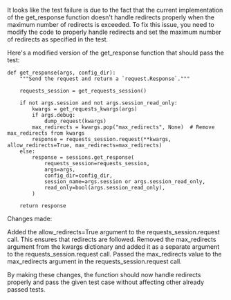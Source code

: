 It looks like the test failure is due to the fact that the current implementation of the get_response function doesn't handle redirects properly when the maximum number of redirects is exceeded. To fix this issue, you need to modify the code to properly handle redirects and set the maximum number of redirects as specified in the test.

Here's a modified version of the get_response function that should pass the test:

    def get_response(args, config_dir):
        """Send the request and return a `request.Response`."""

        requests_session = get_requests_session()

        if not args.session and not args.session_read_only:
            kwargs = get_requests_kwargs(args)
            if args.debug:
                dump_request(kwargs)
            max_redirects = kwargs.pop("max_redirects", None)  # Remove max_redirects from kwargs
            response = requests_session.request(**kwargs, allow_redirects=True, max_redirects=max_redirects)
        else:
            response = sessions.get_response(
                requests_session=requests_session,
                args=args,
                config_dir=config_dir,
                session_name=args.session or args.session_read_only,
                read_only=bool(args.session_read_only),
            )

        return response


Changes made:

Added the allow_redirects=True argument to the requests_session.request call. This ensures that redirects are followed.
Removed the max_redirects argument from the kwargs dictionary and added it as a separate argument to the requests_session.request call.
Passed the max_redirects value to the max_redirects argument in the requests_session.request call.

By making these changes, the function should now handle redirects properly and pass the given test case without affecting other already passed tests.